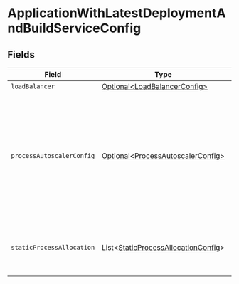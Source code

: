 # ApplicationWithLatestDeploymentAndBuildServiceConfig


## Fields

| Field                                                                                                                                                                | Type                                                                                                                                                                 | Required                                                                                                                                                             | Description                                                                                                                                                          |
| -------------------------------------------------------------------------------------------------------------------------------------------------------------------- | -------------------------------------------------------------------------------------------------------------------------------------------------------------------- | -------------------------------------------------------------------------------------------------------------------------------------------------------------------- | -------------------------------------------------------------------------------------------------------------------------------------------------------------------- |
| `loadBalancer`                                                                                                                                                       | [Optional\<LoadBalancerConfig>](../../models/shared/LoadBalancerConfig.md)                                                                                           | :heavy_minus_sign:                                                                                                                                                   | N/A                                                                                                                                                                  |
| `processAutoscalerConfig`                                                                                                                                            | [Optional\<ProcessAutoscalerConfig>](../../models/shared/ProcessAutoscalerConfig.md)                                                                                 | :heavy_minus_sign:                                                                                                                                                   | The configuration for the Process Autoscaler for this application.<br/>Autoscaling must be enabled on a per-region basis.<br/>EXPERIMENTAL - This feature is in closed beta. |
| `staticProcessAllocation`                                                                                                                                            | List\<[StaticProcessAllocationConfig](../../models/shared/StaticProcessAllocationConfig.md)>                                                                         | :heavy_check_mark:                                                                                                                                                   | The headroom configuration for each region.<br/>EXPERIMENTAL - this feature is in closed beta.                                                                       |